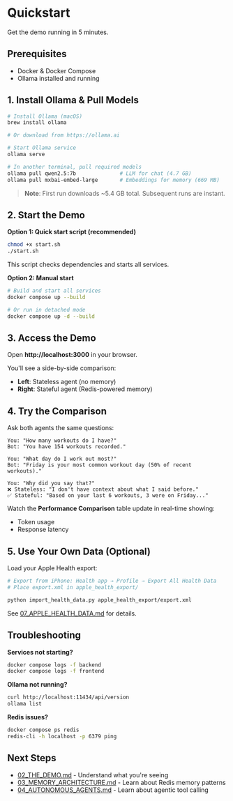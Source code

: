 # Quickstart

Get the demo running in 5 minutes.

## Prerequisites

- Docker & Docker Compose
- Ollama installed and running

## 1. Install Ollama & Pull Models

```bash
# Install Ollama (macOS)
brew install ollama

# Or download from https://ollama.ai

# Start Ollama service
ollama serve

# In another terminal, pull required models
ollama pull qwen2.5:7b              # LLM for chat (4.7 GB)
ollama pull mxbai-embed-large       # Embeddings for memory (669 MB)
```

> **Note**: First run downloads ~5.4 GB total. Subsequent runs are instant.

## 2. Start the Demo

**Option 1: Quick start script (recommended)**

```bash
chmod +x start.sh
./start.sh
```

This script checks dependencies and starts all services.

**Option 2: Manual start**

```bash
# Build and start all services
docker compose up --build

# Or run in detached mode
docker compose up -d --build
```

## 3. Access the Demo

Open **http://localhost:3000** in your browser.

You'll see a side-by-side comparison:
- **Left**: Stateless agent (no memory)
- **Right**: Stateful agent (Redis-powered memory)

## 4. Try the Comparison

Ask both agents the same questions:

```
You: "How many workouts do I have?"
Bot: "You have 154 workouts recorded."

You: "What day do I work out most?"
Bot: "Friday is your most common workout day (50% of recent workouts)."

You: "Why did you say that?"
❌ Stateless: "I don't have context about what I said before."
✅ Stateful: "Based on your last 6 workouts, 3 were on Friday..."
```

Watch the **Performance Comparison** table update in real-time showing:
- Token usage
- Response latency

## 5. Use Your Own Data (Optional)

Load your Apple Health export:

```bash
# Export from iPhone: Health app → Profile → Export All Health Data
# Place export.xml in apple_health_export/

python import_health_data.py apple_health_export/export.xml
```

See [07_APPLE_HEALTH_DATA.md](./07_APPLE_HEALTH_DATA.md) for details.

## Troubleshooting

**Services not starting?**
```bash
docker compose logs -f backend
docker compose logs -f frontend
```

**Ollama not running?**
```bash
curl http://localhost:11434/api/version
ollama list
```

**Redis issues?**
```bash
docker compose ps redis
redis-cli -h localhost -p 6379 ping
```

## Next Steps

- [02_THE_DEMO.md](./02_THE_DEMO.md) - Understand what you're seeing
- [03_MEMORY_ARCHITECTURE.md](./03_MEMORY_ARCHITECTURE.md) - Learn about Redis memory patterns
- [04_AUTONOMOUS_AGENTS.md](./04_AUTONOMOUS_AGENTS.md) - Learn about agentic tool calling

